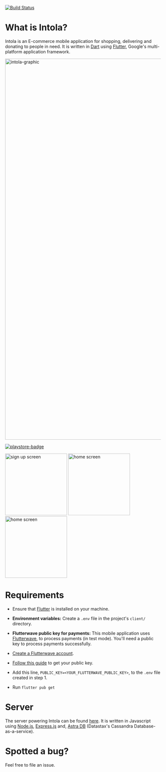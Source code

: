 <a href="https://github.com/Kodrillar/Intola/actions"><img src="https://github.com/Kodrillar/Intola/workflows/intola-unit-tests/badge.svg" alt="Build Status"></a>

# What is Intola?
Intola is an E-commerce mobile application for shopping, delivering and donating to people in need. It is written in <a href='https://dart.dev/'>Dart</a> using <a href='https://flutter.dev/'>Flutter</a>, Google's multi-platform application framework.


<img width="1235" alt="intola-graphic" src="https://user-images.githubusercontent.com/67793558/196162506-cf866bda-385f-4551-abd6-a77f2928a6f2.png">

<a href='#'><img src="https://user-images.githubusercontent.com/67793558/196183359-76177ae7-ab4b-425b-85ab-1e9cf624f854.png" alt="playstore-badge"/> </a>   

<img src="https://user-images.githubusercontent.com/67793558/163425788-e396721f-6342-4792-b3ee-7bdd7a7d9e89.png" alt="sign up screen" width="200"/>   <img src="https://user-images.githubusercontent.com/67793558/163426258-e9cecb65-9894-4e0a-a18f-7ce9ce840b6d.png" alt="home screen" width="200"/>  <img src="https://user-images.githubusercontent.com/67793558/163426867-114db330-b1cf-423e-9f2f-e6253650b989.png" alt="home screen" width="200"/>

# Requirements
- Ensure that <a href='https://flutter.dev/'>Flutter</a> is installed on your machine. 

- **Environment variables:**
    Create a ``` .env ``` file in the project's ``` client/ ``` directory.

- **Flutterwave public key for payments:**
    This mobile application uses <a href='https://flutterwave.com/'>Flutterwave</a>, to process payments (in test mode). You'll need a public key to process payments successfully.

- <a href='https://app.flutterwave.com/register'>Create a Flutterwave account</a>.

- <a href='https://flutterwave.com/tz/support/my-account/getting-your-api-keys'>Follow this guide</a> to get your public key.                                         

- Add this line, ``` PUBLIC_KEY=<YOUR_FLUTTERWAVE_PUBLIC_KEY> ```, to the ```.env``` file created in step 1.

- Run ``` flutter pub get ```


# Server

The server powering Intola can be found <a href='https://github.com/Kodrillar/intola-server'>here</a>. It is written in Javascript using <a href='https://nodejs.org/en/'>Node.js</a>, <a href='https://expressjs.com/'>Express.js</a> and, <a href='https://www.datastax.com/products/datastax-astra'>Astra DB</a> (Datastax's Cassandra Database-as-a-service).


# Spotted a bug?  

Feel free to file an issue.



